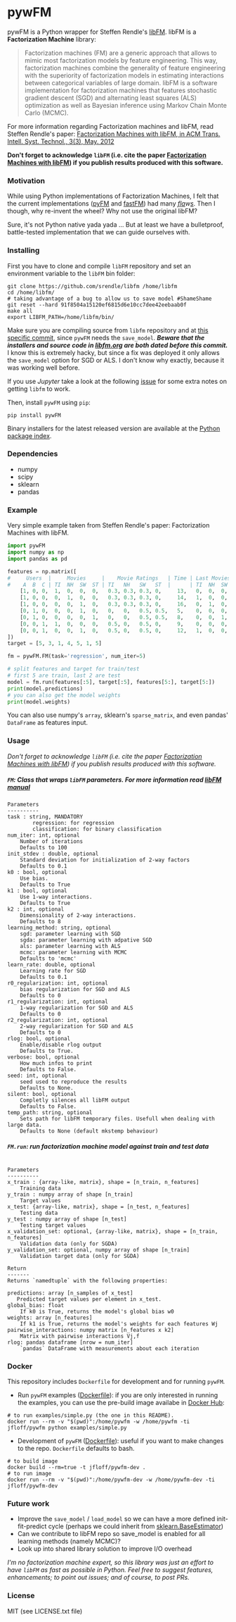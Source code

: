 pywFM
======

pywFM is a Python wrapper for Steffen Rendle's [libFM](http://libfm.org/). libFM is a **Factorization Machine** library:

> Factorization machines (FM) are a generic approach that allows to mimic most factorization models by feature engineering. This way, factorization machines combine the generality of feature engineering with the superiority of factorization models in estimating interactions between categorical variables of large domain. libFM is a software implementation for factorization machines that features stochastic gradient descent (SGD) and alternating least squares (ALS) optimization as well as Bayesian inference using Markov Chain Monte Carlo (MCMC).

For more information regarding Factorization machines and libFM, read Steffen Rendle's paper: [Factorization Machines with libFM, in ACM Trans. Intell. Syst. Technol., 3(3), May. 2012](http://www.csie.ntu.edu.tw/~b97053/paper/Factorization%20Machines%20with%20libFM.pdf)

**Don't forget to acknowledge `libFM` (i.e. cite the paper [Factorization Machines with libFM](http://libfm.org/#publications)) if you publish results produced with this software.**


### Motivation
While using Python implementations of Factorization Machines, I felt that the current implementations ([pyFM](https://github.com/coreylynch/pyFM) and [fastFM](https://github.com/ibayer/fastFM/)) had many *[f](https://github.com/coreylynch/pyFM/issues/3)[l](https://github.com/ibayer/fastFM/issues/28)[a](https://github.com/ibayer/fastFM/blob/master/examples/warm_start_als.py#L45)w[s](https://github.com/ibayer/fastFM/issues/13)*. Then I though, why re-invent the wheel? Why not use the original libFM?

Sure, it's not Python native yada yada ... But at least we have a bulletproof, battle-tested implementation that we can guide ourselves with.

### Installing
First you have to clone and compile `libFM` repository and set an environment variable to the `libFM` bin folder:
```shell
git clone https://github.com/srendle/libfm /home/libfm
cd /home/libfm/
# taking advantage of a bug to allow us to save model #ShameShame
git reset --hard 91f8504a15120ef6815d6e10cc7dee42eebaab0f
make all
export LIBFM_PATH=/home/libfm/bin/
```

Make sure you are compiling source from `libfm` repository and at [this specific commit](https://github.com/srendle/libfm/commit/91f8504a15120ef6815d6e10cc7dee42eebaab0f), since `pywFM` needs the `save_model`. ***Beware that the installers and source code in [libfm.org](libfm.org) are both dated before this commit.*** I know this is extremely hacky, but since a fix was deployed it only allows the `save_model` option for SGD or ALS. I don't know why exactly, because it was working well before.

If you use *Jupyter* take a look at the following [issue](https://github.com/jfloff/pywFM/issues/18) for some extra notes on getting `libfm` to work.

Then, install `pywFM` using `pip`:
```shell
pip install pywFM
```

Binary installers for the latest released version are available at the [Python package index](http://pypi.python.org/pypi/pywFM/).

### Dependencies
* numpy
* scipy
* sklearn
* pandas

### Example

Very simple example taken from Steffen Rendle's paper: Factorization Machines with libFM.

```py
import pywFM
import numpy as np
import pandas as pd

features = np.matrix([
#     Users  |     Movies     |    Movie Ratings   | Time | Last Movies Rated
#    A  B  C | TI  NH  SW  ST | TI   NH   SW   ST  |      | TI  NH  SW  ST
    [1, 0, 0,  1,  0,  0,  0,   0.3, 0.3, 0.3, 0,     13,   0,  0,  0,  0 ],
    [1, 0, 0,  0,  1,  0,  0,   0.3, 0.3, 0.3, 0,     14,   1,  0,  0,  0 ],
    [1, 0, 0,  0,  0,  1,  0,   0.3, 0.3, 0.3, 0,     16,   0,  1,  0,  0 ],
    [0, 1, 0,  0,  0,  1,  0,   0,   0,   0.5, 0.5,   5,    0,  0,  0,  0 ],
    [0, 1, 0,  0,  0,  0,  1,   0,   0,   0.5, 0.5,   8,    0,  0,  1,  0 ],
    [0, 0, 1,  1,  0,  0,  0,   0.5, 0,   0.5, 0,     9,    0,  0,  0,  0 ],
    [0, 0, 1,  0,  0,  1,  0,   0.5, 0,   0.5, 0,     12,   1,  0,  0,  0 ]
])
target = [5, 3, 1, 4, 5, 1, 5]

fm = pywFM.FM(task='regression', num_iter=5)

# split features and target for train/test
# first 5 are train, last 2 are test
model = fm.run(features[:5], target[:5], features[5:], target[5:])
print(model.predictions)
# you can also get the model weights
print(model.weights)
```

You can also use numpy's `array`, sklearn's `sparse_matrix`, and even pandas' `DataFrame` as features input.

### Usage

*Don't forget to acknowledge `libFM` (i.e. cite the paper [Factorization Machines with libFM](http://libfm.org/#publications)) if you publish results produced with this software.*

##### **`FM`**: Class that wraps `libFM` parameters. For more information read [libFM manual](http://www.libfm.org/libfm-1.42.manual.pdf)

```
Parameters
----------
task : string, MANDATORY
        regression: for regression
        classification: for binary classification
num_iter: int, optional
    Number of iterations
    Defaults to 100
init_stdev : double, optional
    Standard deviation for initialization of 2-way factors
    Defaults to 0.1
k0 : bool, optional
    Use bias.
    Defaults to True
k1 : bool, optional
    Use 1-way interactions.
    Defaults to True
k2 : int, optional
    Dimensionality of 2-way interactions.
    Defaults to 8
learning_method: string, optional
    sgd: parameter learning with SGD
    sgda: parameter learning with adpative SGD
    als: parameter learning with ALS
    mcmc: parameter learning with MCMC
    Defaults to 'mcmc'
learn_rate: double, optional
    Learning rate for SGD
    Defaults to 0.1
r0_regularization: int, optional
    bias regularization for SGD and ALS
    Defaults to 0
r1_regularization: int, optional
    1-way regularization for SGD and ALS
    Defaults to 0
r2_regularization: int, optional
    2-way regularization for SGD and ALS
    Defaults to 0
rlog: bool, optional
    Enable/disable rlog output
    Defaults to True.
verbose: bool, optional
    How much infos to print
    Defaults to False.
seed: int, optional
    seed used to reproduce the results
    Defaults to None.
silent: bool, optional
    Completly silences all libFM output
    Defaults to False.
temp_path: string, optional
    Sets path for libFM temporary files. Usefull when dealing with large data.
    Defaults to None (default mkstemp behaviour)
```

##### **`FM.run`**: run factorization machine model against train and test data
```

Parameters
----------
x_train : {array-like, matrix}, shape = [n_train, n_features]
    Training data
y_train : numpy array of shape [n_train]
    Target values
x_test: {array-like, matrix}, shape = [n_test, n_features]
    Testing data
y_test : numpy array of shape [n_test]
    Testing target values
x_validation_set: optional, {array-like, matrix}, shape = [n_train, n_features]
    Validation data (only for SGDA)
y_validation_set: optional, numpy array of shape [n_train]
    Validation target data (only for SGDA)

Return
-------
Returns `namedtuple` with the following properties:

predictions: array [n_samples of x_test]
   Predicted target values per element in x_test.
global_bias: float
    If k0 is True, returns the model's global bias w0
weights: array [n_features]
    If k1 is True, returns the model's weights for each features Wj
pairwise_interactions: numpy matrix [n_features x k2]
    Matrix with pairwise interactions Vj,f
rlog: pandas dataframe [nrow = num_iter]
    `pandas` DataFrame with measurements about each iteration
```

### Docker
This repository includes `Dockerfile` for development and for running `pywFM`.

* Run `pywFM` examples ([Dockerfile](examples/Dockerfile)): if you are only interested in running the examples, you can use the pre-build image availabe in [Docker Hub](https://hub.docker.com/r/jfloff/pywfm):
```shell
# to run examples/simple.py (the one in this README).
docker run --rm -v "$(pwd)":/home/pywfm -w /home/pywfm -ti jfloff/pywfm python examples/simple.py
```

* Development of `pywFM` ([Dockerfile](Dockerfile)): useful if you want to make changes to the repo. `Dockerfile` defaults to bash.
```shell
# to build image
docker build --rm=true -t jfloff/pywfm-dev .
# to run image
docker run --rm -v "$(pwd)":/home/pywfm-dev -w /home/pywfm-dev -ti jfloff/pywfm-dev
```

### Future work
* Improve the `save_model` / `load_model` so we can have a more defined init-fit-predict cycle (perhaps we could inherit from [sklearn.BaseEstimator](http://scikit-learn.org/stable/modules/generated/sklearn.base.BaseEstimator.html))
* Can we contribute to libFM repo so save_model is enabled for all learning methods (namely MCMC)?
* Look up into shared library solution to improve I/O overhead

*I'm no factorization machine expert, so this library was just an effort to have `libFM` as fast as possible in Python. Feel free to suggest features, enhancements; to point out issues; and of course, to post PRs.*


### License

MIT (see LICENSE.txt file)
